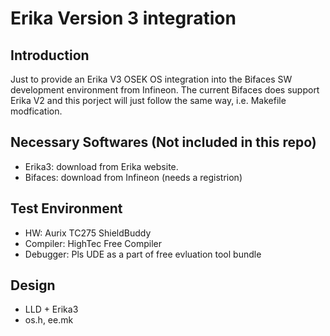 # Erika Version 3 integration

## Introduction
 Just to provide an Erika V3 OSEK OS integration into the Bifaces SW development environment from Infineon.
 The current Bifaces does support Erika V2 and this porject will just follow the same way, i.e. Makefile modfication.

## Necessary Softwares (Not included in this repo)
- Erika3: download from Erika website.
- Bifaces: download from Infineon (needs a registrion)

## Test Environment
- HW: Aurix TC275 ShieldBuddy
- Compiler: HighTec Free Compiler
- Debugger: Pls UDE as a part of free evluation tool bundle

## Design
- LLD + Erika3
- os.h, ee.mk 
